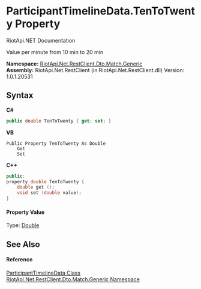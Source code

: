 # ParticipantTimelineData.TenToTwenty Property 
RiotApi.NET Documentation 

Value per minute from 10 min to 20 min

**Namespace:**&nbsp;<a href="f4767f78-ec21-8fc9-5619-34d53bfe8e2e">RiotApi.Net.RestClient.Dto.Match.Generic</a><br />**Assembly:**&nbsp;RiotApi.Net.RestClient (in RiotApi.Net.RestClient.dll) Version: 1.0.1.20531

## Syntax

**C#**<br />
``` C#
public double TenToTwenty { get; set; }
```

**VB**<br />
``` VB
Public Property TenToTwenty As Double
	Get
	Set
```

**C++**<br />
``` C++
public:
property double TenToTwenty {
	double get ();
	void set (double value);
}
```


#### Property Value
Type: <a href="http://msdn2.microsoft.com/en-us/library/643eft0t" target="_blank">Double</a>

## See Also


#### Reference
<a href="219c7ebb-c1d2-4a20-a6ad-03260c28d7b4">ParticipantTimelineData Class</a><br /><a href="f4767f78-ec21-8fc9-5619-34d53bfe8e2e">RiotApi.Net.RestClient.Dto.Match.Generic Namespace</a><br />